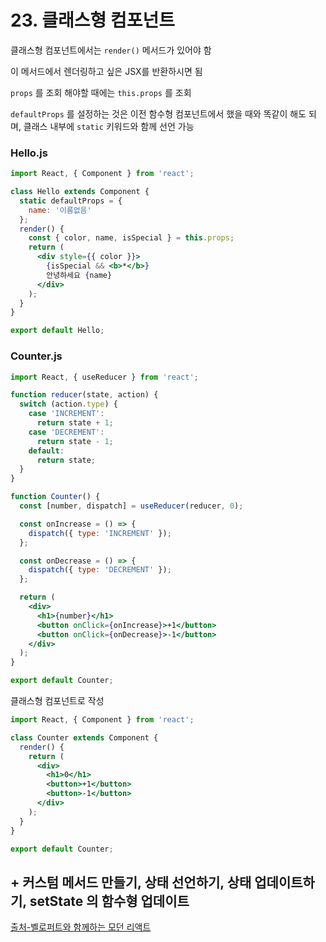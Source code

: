 # 23. 클래스형 컴포넌트

클래스형 컴포넌트에서는 `render()` 메서드가 있어야 함

이 메서드에서 렌더링하고 싶은 JSX를 반환하시면 됨

`props` 를 조회 해야할 때에는 `this.props` 를 조회

`defaultProps` 를 설정하는 것은 이전 함수형 컴포넌트에서 했을 때와 똑같이 해도 되며, 클래스 내부에 `static` 키워드와 함께 선언 가능

### Hello.js

```jsx
import React, { Component } from 'react';

class Hello extends Component {
  static defaultProps = {
    name: '이름없음'
  };
  render() {
    const { color, name, isSpecial } = this.props;
    return (
      <div style={{ color }}>
        {isSpecial && <b>*</b>}
        안녕하세요 {name}
      </div>
    );
  }
}

export default Hello;
```

### Counter.js

```jsx
import React, { useReducer } from 'react';

function reducer(state, action) {
  switch (action.type) {
    case 'INCREMENT':
      return state + 1;
    case 'DECREMENT':
      return state - 1;
    default:
      return state;
  }
}

function Counter() {
  const [number, dispatch] = useReducer(reducer, 0);

  const onIncrease = () => {
    dispatch({ type: 'INCREMENT' });
  };

  const onDecrease = () => {
    dispatch({ type: 'DECREMENT' });
  };

  return (
    <div>
      <h1>{number}</h1>
      <button onClick={onIncrease}>+1</button>
      <button onClick={onDecrease}>-1</button>
    </div>
  );
}

export default Counter;
```

클래스형 컴포넌트로 작성

```jsx
import React, { Component } from 'react';

class Counter extends Component {
  render() {
    return (
      <div>
        <h1>0</h1>
        <button>+1</button>
        <button>-1</button>
      </div>
    );
  }
}

export default Counter;
```

## + 커스텀 메서드 만들기, 상태 선언하기, 상태 업데이트하기, setState 의 함수형 업데이트

[출처-벨로퍼트와 함께하는 모던 리액트](https://react.vlpt.us/)